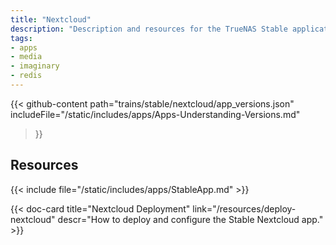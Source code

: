 ```yaml
---
title: "Nextcloud"
description: "Description and resources for the TrueNAS Stable application called Nextcloud."
tags:
- apps
- media
- imaginary
- redis
---
```


{{< github-content 
    path="trains/stable/nextcloud/app_versions.json"
	includeFile="/static/includes/apps/Apps-Understanding-Versions.md"
>}}

## Resources

{{< include file="/static/includes/apps/StableApp.md" >}}

<div class="docs-sections">

{{< doc-card title="Nextcloud Deployment" link="/resources/deploy-nextcloud"
descr="How to deploy and configure the Stable Nextcloud app." >}}

</div>
